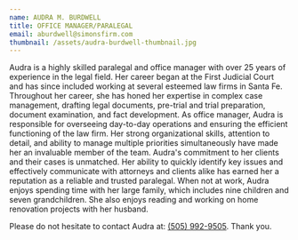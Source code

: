 ```yaml
---
name: AUDRA M. BURDWELL
title: OFFICE MANAGER/PARALEGAL
email: aburdwell@simonsfirm.com
thumbnail: /assets/audra-burdwell-thumbnail.jpg
---
```

<!--StartFragment-->

Audra is a highly skilled paralegal and office manager with over 25 years of experience in the legal field. Her career began at the First Judicial Court and has since included working at several esteemed law firms in Santa Fe. Throughout her career, she has honed her expertise in complex case management, drafting legal documents, pre-trial and trial preparation, document examination, and fact development. As office manager, Audra is responsible for overseeing day-to-day operations and ensuring the efficient functioning of the law firm. Her strong organizational skills, attention to detail, and ability to manage multiple priorities simultaneously have made her an invaluable member of the team. Audra's commitment to her clients and their cases is unmatched. Her ability to quickly identify key issues and effectively communicate with attorneys and clients alike has earned her a reputation as a reliable and trusted paralegal. When not at work, Audra enjoys spending time with her large family, which includes nine children and seven grandchildren. She also enjoys reading and working on home renovation projects with her husband.

<!--EndFragment-->

Please do not hesitate to contact Audra at: [(505) 992-9505](tel:1-505-992-9505). Thank you.